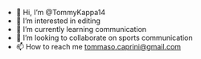 - 👋 Hi, I’m @TommyKappa14
- 👀 I’m interested in editing
- 🌱 I’m currently learning communication
- 💞️ I’m looking to collaborate on sports communication
- 📫 How to reach me tommaso.caprini@gmail.com

<!---
TommyKappa14/TommyKappa14 is a ✨ special ✨ repository because its `README.md` (this file) appears on your GitHub profile.
You can click the Preview link to take a look at your changes.
--->
